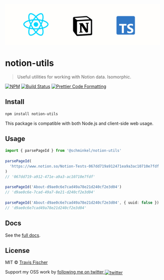 <p align="center">
  <img alt="React Notion X" src="https://raw.githubusercontent.com/NotionX/react-notion-x/master/media/notion-ts.png" width="689">
</p>

# notion-utils

> Useful utilities for working with Notion data. Isomorphic.

[![NPM](https://img.shields.io/npm/v/notion-utils.svg)](https://www.npmjs.com/package/notion-utils) [![Build Status](https://github.com/NotionX/react-notion-x/actions/workflows/test.yml/badge.svg)](https://github.com/NotionX/react-notion-x/actions/workflows/test.yml) [![Prettier Code Formatting](https://img.shields.io/badge/code_style-prettier-brightgreen.svg)](https://prettier.io)

## Install

```bash
npm install notion-utils
```

This package is compatible with both Node.js and client-side web usage.

## Usage

```ts
import { parsePageId } from '@schminkel/notion-utils'

parsePageId(
  'https://www.notion.so/Notion-Tests-067dd719a912471ea9a3ac10710e7fdf'
)
// '067dd719-a912-471e-a9a3-ac10710e7fdf'

parsePageId('About-d9ae0c6e7cad49a78e21d240cf2e3d04')
// 'd9ae0c6e-7cad-49a7-8e21-d240cf2e3d04'

parsePageId('About-d9ae0c6e7cad49a78e21d240cf2e3d04', { uuid: false })
// 'd9ae0c6e7cad49a78e21d240cf2e3d04'
```

## Docs

See the [full docs](https://github.com/NotionX/react-notion-x).

## License

MIT © [Travis Fischer](https://transitivebullsh.it)

Support my OSS work by <a href="https://twitter.com/transitive_bs">following me on twitter <img src="https://storage.googleapis.com/saasify-assets/twitter-logo.svg" alt="twitter" height="24px" align="center"></a>
